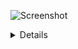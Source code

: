 
![Screenshot](screenshot.jpg)
<details>
Eu não consegui fazer deploy da aplicação fora do ambiente CS50, se alguém por ventura souber como deiblar isso, peço que ajude, o ambiente era https://ide.cs50.io/
e um dos imports como do trecho "from cs50 import SQL" deu erro assim como do flask_session quando tentei fazer deploy pelo https://www.pythonanywhere.com .
<details>
  
# QUIZLEE✨
<p> É um web app que retorna questões pré inseridas em um banco de dados e traz aleatóriamente tais questões para serem respondidas. Tais questões iniciam uma espécie de competição aos usuários por conter uma área de scores, onde são mostrados os 10 mais pontuadores. O projeto foi meu ProjectFinal no CS 50 de 2020 por Harvard, me garantiu 
o diploma e muita experiência. </p>

## funcionamento
O usuário deve cadastrar-se para ter acesso ao game, em seguida será redirecionado para o menu onde terá como opção iniciar o game.

### o game
o game em si é simples, ele puxa aleatóriamente as questões e também as respostas e vai adicionando o valor de um ponto a cada acerto

## score
O score em si seleciona o 10 melhores no ranking

## Skills

<img src="https://img.shields.io/badge/HTML5-E34F26?style=for-the-badge&logo=html5&logoColor=white" alt="HTML5">&nbsp;
&nbsp;
<img src="https://img.shields.io/badge/CSS3-1572B6?style=for-the-badge&logo=css3&logoColor=white" alt="CSS3">&nbsp;
&nbsp;
<img src="https://img.shields.io/badge/JavaScript-F7DF1E?style=for-the-badge&logo=javascript&logoColor=black" alt="JavaScript">&nbsp;
&nbsp;
<img src="https://img.shields.io/badge/JavaScript-F7DF1E?style=for-the-badge&logo=javascript&logoColor=black" alt="Pyhton">&nbsp;
&nbsp;
<img src="https://img.shields.io/badge/Flask-000000?style=for-the-badge&logo=flask&logoColor=white" alt="Flask">
&nbsp;
<img src="https://img.shields.io/badge/Python-14354C?style=for-the-badge&logo=python&logoColor=white" alt="Python">
&nbsp;
<img src="https://img.shields.io/badge/SQLite-07405E?style=for-the-badge&logo=sqlite&logoColor=white" alt="SQLite">

#Exemplos

## Desktop
![Screenshot](screenshot2.jpg)
![Screenshot](screenshot4.jpg)
![Screenshot](screenshot6.jpg)

## Mobile
![Screenshot](screenshot3.jpg)
![Screenshot](screenshot5.jpg)
![Screenshot](screenshot7.jpg)
